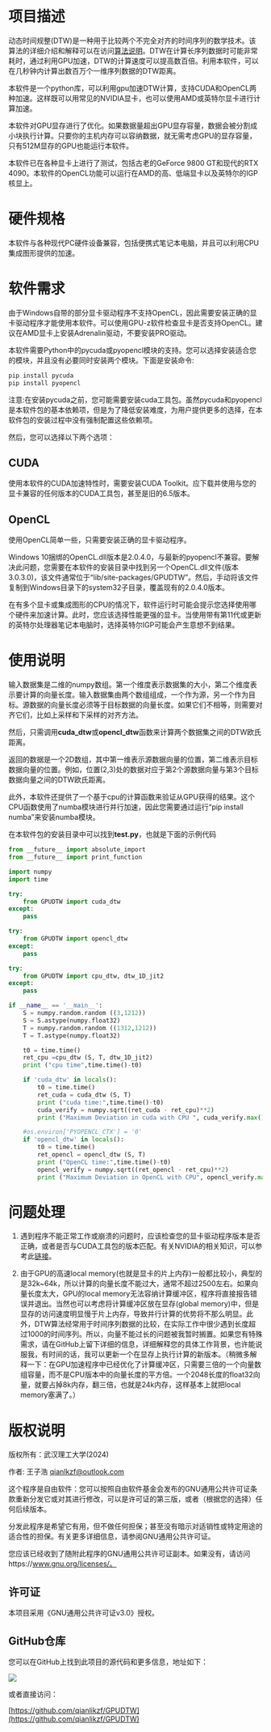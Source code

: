 # 项目描述

动态时间规整(DTW)是一种用于比较两个不完全对齐的时间序列的数学技术。该算法的详细介绍和解释可以在访问[算法说明](https://www.cnblogs.com/Li-JT/p/16966748.html)。DTW在计算长序列数据时可能非常耗时，通过利用GPU加速，DTW的计算速度可以提高数百倍。利用本软件，可以在几秒钟内计算出数百万个一维序列数据的DTW距离。

本软件是一个python库，可以利用gpu加速DTW计算，支持CUDA和OpenCL两种加速。这样既可以用常见的NVIDIA显卡，也可以使用AMD或英特尔显卡进行计算加速。

本软件对GPU显存进行了优化。如果数据量超出GPU显存容量，数据会被分割成小块执行计算。只要你的主机内存可以容纳数据，就无需考虑GPU的显存容量，只有512M显存的GPU也能运行本软件。

本软件已在各种显卡上进行了测试，包括古老的GeForce 9800 GT和现代的RTX 4090。本软件的OpenCL功能可以运行在AMD的高、低端显卡以及英特尔的IGP核显上。

# 硬件规格

本软件与各种现代PC硬件设备兼容，包括便携式笔记本电脑，并且可以利用CPU集成图形提供的加速。

# 软件需求

由于Windows自带的部分显卡驱动程序不支持OpenCL，因此需要安装正确的显卡驱动程序才能使用本软件。可以使用GPU-z软件检查显卡是否支持OpenCL。建议在AMD显卡上安装Adrenalin驱动，不要安装PRO驱动。

本软件需要Python中的pycuda或pyopencl模块的支持。您可以选择安装适合您的模块，并且没有必要同时安装两个模块。下面是安装命令:
~~~bash
pip install pycuda
pip install pyopencl
~~~
注意:在安装pycuda之前，您可能需要安装cuda工具包。虽然pycuda和pyopencl是本软件包的基本依赖项，但是为了降低安装难度，为用户提供更多的选择，在本软件包的安装过程中没有强制配置这些依赖项。

然后，您可以选择以下两个选项：

## CUDA
使用本软件的CUDA加速特性时，需要安装CUDA Toolkit。应下载并使用与您的显卡兼容的任何版本的CUDA工具包，甚至是旧的6.5版本。

## OpenCL
使用OpenCL简单一些，只需要安装正确的显卡驱动程序。

Windows 10捆绑的OpenCL.dll版本是2.0.4.0，与最新的pyopencl不兼容。要解决此问题，您需要在本软件的安装目录中找到另一个OpenCL.dll文件(版本3.0.3.0)，该文件通常位于“lib/site-packages/GPUDTW”。然后，手动将该文件复制到Windows目录下的system32子目录，覆盖现有的2.0.4.0版本。

在有多个显卡或集成图形的CPU的情况下，软件运行时可能会提示您选择使用哪个硬件来加速计算。此时，您应该选择性能更强的显卡。当使用带有第11代或更新的英特尔处理器笔记本电脑时，选择英特尔IGP可能会产生意想不到结果。

# 使用说明

输入数据集是二维的numpy数组。第一个维度表示数据集的大小，第二个维度表示要计算的向量长度。输入数据集由两个数组组成，一个作为源，另一个作为目标。源数据的向量长度必须等于目标数据的向量长度。如果它们不相等，则需要对齐它们，比如上采样和下采样的对齐方法。

然后，只需调用**cuda_dtw**或**opencl_dtw**函数来计算两个数据集之间的DTW欧氏距离。

返回的数据是一个2D数组，其中第一维表示源数据向量的位置，第二维表示目标数据向量的位置。例如，位置(2,3)处的数据对应于第2个源数据向量与第3个目标数据向量之间的DTW欧氏距离。

此外，本软件还提供了一个基于cpu的计算函数来验证从GPU获得的结果。这个CPU函数使用了numba模块进行并行加速，因此您需要通过运行“pip install numba”来安装numba模块。

在本软件包的安装目录中可以找到**test.py**，也就是下面的示例代码
~~~python
from __future__ import absolute_import
from __future__ import print_function

import numpy
import time

try:
    from GPUDTW import cuda_dtw
except:
    pass

try:
    from GPUDTW import opencl_dtw
except:
    pass

try:
    from GPUDTW import cpu_dtw, dtw_1D_jit2
except:
    pass

if __name__ == '__main__':
    S = numpy.random.random ((3,1212))
    S = S.astype(numpy.float32)
    T = numpy.random.random ((1312,1212))
    T = T.astype(numpy.float32)

    t0 = time.time()
    ret_cpu =cpu_dtw (S, T, dtw_1D_jit2)
    print ("cpu time",time.time()-t0)

    if 'cuda_dtw' in locals():
        t0 = time.time()
        ret_cuda = cuda_dtw (S, T)
        print ("cuda time:",time.time()-t0)
        cuda_verify = numpy.sqrt((ret_cuda - ret_cpu)**2)
        print ("Maximum Deviation in cuda with CPU ", cuda_verify.max())

    #os.environ['PYOPENCL_CTX'] = '0'
    if 'opencl_dtw' in locals():
        t0 = time.time()
        ret_opencl = opencl_dtw (S, T)
        print ("OpenCL time:",time.time()-t0)
        opencl_verify = numpy.sqrt((ret_opencl - ret_cpu)**2)
        print ("Maximum Deviation in OpenCL with CPU", opencl_verify.max())
~~~

# 问题处理

1. 遇到程序不能正常工作或崩溃的问题时，应该检查您的显卡驱动程序版本是否正确，或者是否与CUDA工具包的版本匹配。有关NVIDIA的相关知识，可以参考此[链接](https://developer.nvidia.com/cuda-gpus)。

2. 由于GPU的高速local memory(也就是显卡的片上内存)一般都比较小，典型的是32k~64k，所以计算的向量长度不能过大，通常不超过2500左右。如果向量长度太大，GPU的local memory无法容纳计算缓冲区，程序将直接报告错误并退出。当然也可以考虑将计算缓冲区放在显存(global memory)中，但是显存的访问速度明显慢于片上内存，导致并行计算的优势将不那么明显。此外，DTW算法经常用于时间序列数据的比较，在实际工作中很少遇到长度超过1000的时间序列。所以，向量不能过长的问题被我暂时搁置。如果您有特殊需求，请在GitHub上留下详细的信息，详细解释您的具体工作背景，也许能说服我，有时间的话，我可以更新一个在显存上执行计算的新版本。（稍微多解释一下：在GPU加速程序中已经优化了计算缓冲区，只需要三倍的一个向量数组容量，而不是CPU版本中的向量长度的平方倍。一个2048长度的float32向量，就要占掉8k内存，翻三倍，也就是24k内存，这样基本上就把local memory塞满了。）

# 版权说明

版权所有：武汉理工大学(2024)

作者: 王子浩 <qianlkzf@outlook.com> 
 
这个程序是自由软件：您可以按照自由软件基金会发布的GNU通用公共许可证条款重新分发它或对其进行修改，可以是许可证的第三版，或者（根据您的选择）任何后续版本。

分发此程序是希望它有用，但不做任何担保；甚至没有暗示对适销性或特定用途的适合性的担保。有关更多详细信息，请参阅GNU通用公共许可证。

您应该已经收到了随附此程序的GNU通用公共许可证副本。如果没有，请访问https://www.gnu.org/licenses/。

## 许可证

本项目采用《GNU通用公共许可证v3.0》授权。

## GitHub仓库
您可以在GitHub上找到此项目的源代码和更多信息，地址如下：

[<img src="https://img.shields.io/badge/GitHub-Repo-blue?logo=github">](https://github.com/qianlikzf/GPUDTW)  

或者直接访问：

[https://github.com/qianlikzf/GPUDTW](https://github.com/qianlikzf/GPUDTW)
